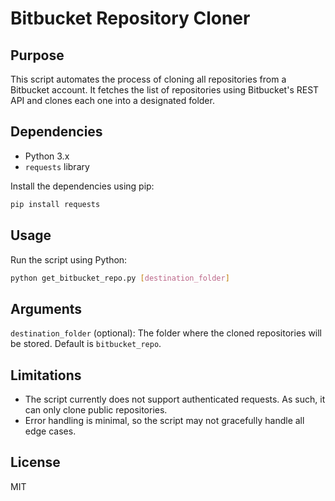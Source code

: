 # Bitbucket Repository Cloner

## Purpose
This script automates the process of cloning all repositories from a Bitbucket account. It fetches the list of repositories using Bitbucket's REST API and clones each one into a designated folder.

## Dependencies
- Python 3.x
- `requests` library

Install the dependencies using pip:

```bash
pip install requests
```

## Usage
Run the script using Python:

```bash
python get_bitbucket_repo.py [destination_folder]
```

## Arguments
`destination_folder` (optional): The folder where the cloned repositories will be stored. Default is `bitbucket_repo`.

## Limitations
- The script currently does not support authenticated requests. As such, it can only clone public repositories.
- Error handling is minimal, so the script may not gracefully handle all edge cases.

## License
MIT
